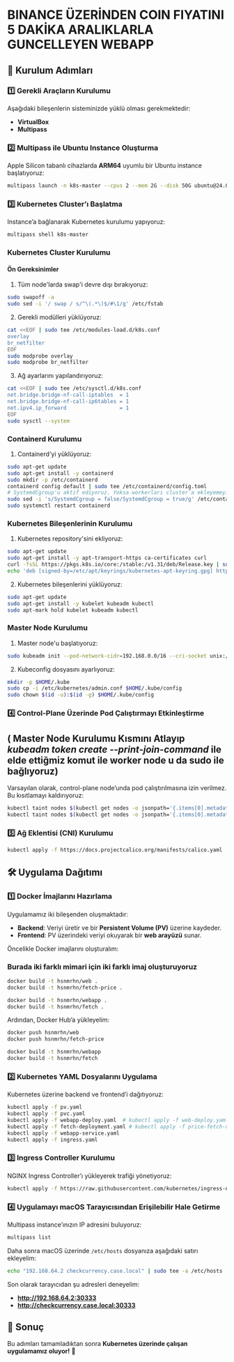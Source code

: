 # BINANCE ÜZERİNDEN COIN FIYATINI 5 DAKİKA ARALIKLARLA GUNCELLEYEN WEBAPP 

## 🚀 Kurulum Adımları

### 1️⃣ Gerekli Araçların Kurulumu
Aşağıdaki bileşenlerin sisteminizde yüklü olması gerekmektedir:
- **VirtualBox**
- **Multipass**

### 2️⃣ Multipass ile Ubuntu Instance Oluşturma

Apple Silicon tabanlı cihazlarda **ARM64** uyumlu bir Ubuntu instance başlatıyoruz:

```sh
multipass launch -n k8s-master --cpus 2 --mem 2G --disk 50G ubuntu@24.04
```

### 3️⃣ Kubernetes Cluster’ı Başlatma

Instance’a bağlanarak Kubernetes kurulumu yapıyoruz:

```sh
multipass shell k8s-master
```

### **Kubernetes Cluster Kurulumu**
#### **Ön Gereksinimler**
1. Tüm node'larda swap'i devre dışı bırakıyoruz:
```sh
sudo swapoff -a
sudo sed -i '/ swap / s/^\(.*\)$/#\1/g' /etc/fstab
```
2. Gerekli modülleri yüklüyoruz:
```sh
cat <<EOF | sudo tee /etc/modules-load.d/k8s.conf
overlay
br_netfilter
EOF
sudo modprobe overlay
sudo modprobe br_netfilter
```
3. Ağ ayarlarını yapılandırıyoruz:
```sh
cat <<EOF | sudo tee /etc/sysctl.d/k8s.conf
net.bridge.bridge-nf-call-iptables  = 1
net.bridge.bridge-nf-call-ip6tables = 1
net.ipv4.ip_forward                 = 1
EOF
sudo sysctl --system
```

### **Containerd Kurulumu**
1. Containerd'yi yüklüyoruz:
```sh
sudo apt-get update
sudo apt-get install -y containerd
sudo mkdir -p /etc/containerd
containerd config default | sudo tee /etc/containerd/config.toml
# SystemdCgroup'u aktif ediyoruz. Yoksa workerları cluster’a ekleyemeyiz
sudo sed -i 's/SystemdCgroup = false/SystemdCgroup = true/g' /etc/containerd/config.toml
sudo systemctl restart containerd
```

### **Kubernetes Bileşenlerinin Kurulumu**
1. Kubernetes repository'sini ekliyoruz:
```sh
sudo apt-get update
sudo apt-get install -y apt-transport-https ca-certificates curl
curl -fsSL https://pkgs.k8s.io/core:/stable:/v1.31/deb/Release.key | sudo gpg --dearmor -o /etc/apt/keyrings/kubernetes-apt-keyring.gpg
echo 'deb [signed-by=/etc/apt/keyrings/kubernetes-apt-keyring.gpg] https://pkgs.k8s.io/core:/stable:/v1.31/deb/ /' | sudo tee /etc/apt/sources.list.d/kubernetes.list
```
2. Kubernetes bileşenlerini yüklüyoruz:
```sh
sudo apt-get update
sudo apt-get install -y kubelet kubeadm kubectl
sudo apt-mark hold kubelet kubeadm kubectl 
```

### **Master Node Kurulumu**
1. Master node'u başlatıyoruz:
```sh
sudo kubeadm init --pod-network-cidr=192.168.0.0/16 --cri-socket unix:///run/containerd/containerd.sock
```
2. Kubeconfig dosyasını ayarlıyoruz:
```sh
mkdir -p $HOME/.kube
sudo cp -i /etc/kubernetes/admin.conf $HOME/.kube/config
sudo chown $(id -u):$(id -g) $HOME/.kube/config
```

### 4️⃣ Control-Plane Üzerinde Pod Çalıştırmayı Etkinleştirme 
## ( Master Node Kurulumu Kısmını Atlayıp ***kubeadm token create --print-join-command*** ile elde ettiğmiz komut ile worker node u da sudo ile bağlıyoruz)

Varsayılan olarak, control-plane node’unda pod çalıştırılmasına izin verilmez. Bu kısıtlamayı kaldırıyoruz:

```sh
kubectl taint nodes $(kubectl get nodes -o jsonpath='{.items[0].metadata.name}') node-role.kubernetes.io/control-plane:NoSchedule-
kubectl taint nodes $(kubectl get nodes -o jsonpath='{.items[0].metadata.name}') node.kubernetes.io/not-ready:NoSchedule-
```

### 5️⃣ Ağ Eklentisi (CNI) Kurulumu

```sh
kubectl apply -f https://docs.projectcalico.org/manifests/calico.yaml
```

## 🛠️ Uygulama Dağıtımı

### 1️⃣ Docker İmajlarını Hazırlama

Uygulamamız iki bileşenden oluşmaktadır:
- **Backend**: Veriyi üretir ve bir **Persistent Volume (PV)** üzerine kaydeder.
- **Frontend**: PV üzerindeki veriyi okuyarak bir **web arayüzü** sunar.

Öncelikle Docker imajlarını oluşturalım:
### **Burada iki farklı mimari için iki farklı imaj oluşturuyoruz** 
```sh
docker build -t hsnmrhn/web .
docker build -t hsnmrhn/fetch-price .
```
```sh
docker build -t hsnmrhn/webapp .
docker build -t hsnmrhn/fetch .
```
Ardından, Docker Hub’a yükleyelim:
```sh
docker push hsnmrhn/web
docker push hsnmrhn/fetch-price
```
```sh
docker build -t hsnmrhn/webapp
docker build -t hsnmrhn/fetch
```

### 2️⃣ Kubernetes YAML Dosyalarını Uygulama

Kubernetes üzerine backend ve frontend’i dağıtıyoruz:

```sh
kubectl apply -f pv.yaml
kubectl apply -f pvc.yaml
kubectl apply -f webapp-deploy.yaml  # kubectl apply -f web-deploy.yaml --aarch işlemciler için
kubectl apply -f fetch-deployment.yaml # kubectl apply -f price-fetch-deploy.yaml --aarch işlemciler için
kubectl apply -f webapp-service.yaml
kubectl apply -f ingress.yaml
```

### 3️⃣ Ingress Controller Kurulumu

NGINX Ingress Controller’ı yükleyerek trafiği yönetiyoruz:

```sh
kubectl apply -f https://raw.githubusercontent.com/kubernetes/ingress-nginx/main/deploy/static/provider/cloud/deploy.yaml
```

### 4️⃣ Uygulamayı macOS Tarayıcısından Erişilebilir Hale Getirme
Multipass instance’ınızın IP adresini buluyoruz:
```sh
multipass list
```
Daha sonra macOS üzerinde `/etc/hosts` dosyanıza aşağıdaki satırı ekleyelim:
```sh
echo "192.168.64.2 checkcurrency.case.local" | sudo tee -a /etc/hosts
```

Son olarak tarayıcıdan şu adresleri deneyelim:
- **http://192.168.64.2:30333**
- **http://checkcurrency.case.local:30333**





## 🏁 Sonuç
Bu adımları tamamladıktan sonra **Kubernetes üzerinde çalışan  uygulamamız oluyor!** 🚀


